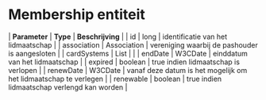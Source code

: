 ---
---

# Membership entiteit

| **Parameter** | **Type** | **Beschrijving** |
| id | long | identificatie van het lidmaatschap |
| association | Association | vereniging waarbij de pashouder is aangesloten |
| cardSystems | List<CardSystem> |  |
| endDate | W3CDate | einddatum van het lidmaatschap |
| expired | boolean | true indien lidmaatschap is verlopen |
| renewDate | W3CDate | vanaf deze datum is het mogelijk om het lidmaatschap te verlegen |
| renewable | boolean | true indien lidmaatschap verlengd kan worden |